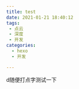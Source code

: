 ```yaml
---
title: test
date: 2021-01-21 18:40:12
tags:
 - 点云
 - 深度
 - 开发
categories: 
  - hexo 
  - 开发

---
```


d随便打点字测试一下